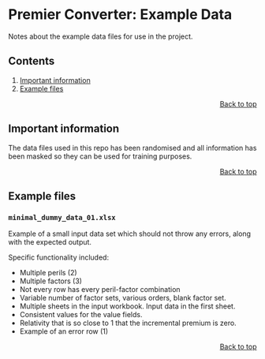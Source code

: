 <a name="top"></a>

# Premier Converter: Example Data
Notes about the example data files for use in the project.

<!--This table of contents is maintained *manually*-->
## Contents
1. [Important information](#Important-information)
1. [Example files](#Example-files)

<p align="right"><a href="#top">Back to top</a></p>

## Important information
The data files used in this repo has been randomised and all information has been masked so they can be used for training purposes.

<p align="right"><a href="#top">Back to top</a></p>

## Example files
### `minimal_dummy_data_01.xlsx`
Example of a small input data set which should not throw any errors, along with the expected output.

Specific functionality included:
- Multiple perils (2)
- Multiple factors (3)
- Not every row has every peril-factor combination
- Variable number of factor sets, various orders, blank factor set.
- Multiple sheets in the input workbook. Input data in the first sheet.
- Consistent values for the value fields.
- Relativity that is so close to 1 that the incremental premium is zero.
- Example of an error row (1)

<p align="right"><a href="#top">Back to top</a></p>
